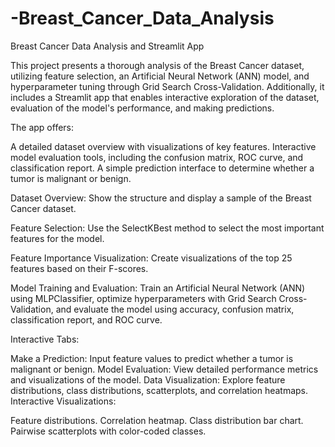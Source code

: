 # -Breast_Cancer_Data_Analysis
 Breast Cancer Data Analysis and Streamlit App

This project presents a thorough analysis of the Breast Cancer dataset, utilizing feature selection, an Artificial Neural Network (ANN) model, and hyperparameter tuning through Grid Search Cross-Validation. Additionally, it includes a Streamlit app that enables interactive exploration of the dataset, evaluation of the model's performance, and making predictions.

The app offers:

A detailed dataset overview with visualizations of key features.
Interactive model evaluation tools, including the confusion matrix, ROC curve, and classification report.
A simple prediction interface to determine whether a tumor is malignant or benign.

Dataset Overview:
Show the structure and display a sample of the Breast Cancer dataset.

Feature Selection:
Use the SelectKBest method to select the most important features for the model.

Feature Importance Visualization:
Create visualizations of the top 25 features based on their F-scores.

Model Training and Evaluation:
Train an Artificial Neural Network (ANN) using MLPClassifier, optimize hyperparameters with Grid Search Cross-Validation, and evaluate the model using accuracy, confusion matrix, classification report, and ROC curve.

Interactive Tabs:

Make a Prediction: Input feature values to predict whether a tumor is malignant or benign.
Model Evaluation: View detailed performance metrics and visualizations of the model.
Data Visualization: Explore feature distributions, class distributions, scatterplots, and correlation heatmaps.
Interactive Visualizations:

Feature distributions.
Correlation heatmap.
Class distribution bar chart.
Pairwise scatterplots with color-coded classes.
